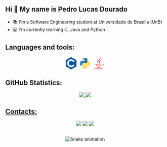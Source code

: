 ## Hi 👋 My name is Pedro Lucas Dourado
- 📚 I'm a Software Engineering student at Universidade de Brasília (UnB) 
- 💻 I'm currently learning C, Java and Python

## Languages and tools:
<div align="center">
  <img align="center" alt="lucasdray-C" height="40" width="40" src="https://raw.githubusercontent.com/devicons/devicon/master/icons/c/c-plain.svg">
  <img align="center" alt="lucasdray-Python" height="40" width="40" src="https://raw.githubusercontent.com/devicons/devicon/master/icons/python/python-original.svg">
  <img align="center" alt="lucasdray-Java" height="40" width="40" src="https://raw.githubusercontent.com/devicons/devicon/master/icons/java/java-plain.svg">
</div>

## GitHub Statistics:
<div align="center">
  <a href="https://github.com/lucasdray">
 <img height="180em" src="https://github-readme-stats.vercel.app/api?username=lucasdray&show_icons=true&theme=prussian&include_all_commits=true&count_private=true"/>
 <img height="180em" src="https://github-readme-stats.vercel.app/api/top-langs/?username=lucasdray&layout=compact&langs_count=7&theme=prussian"/>
</div>

  
## Contacts:
  <div align="center">
  
   <a href="https://www.linkedin.com/in/pedro-lucas-dourado-182903222/" target="_blank"><img src="https://img.shields.io/badge/-LinkedIn-%230077B5?style=for-the-badge&logo=linkedin&logoColor=white" target="_blank"></a> 
   <a href = "mailto:contatopedrolucasdourado@gmail.com"><img src="https://img.shields.io/badge/-Gmail-%23333?style=for-the-badge&logo=gmail&logoColor=white" target="_blank"></a>
  <a href="https://instagram.com/pedrolucasdouradoo" target="_blank"><img src="https://img.shields.io/badge/-Instagram-%23E4405F?style=for-the-badge&logo=instagram&logoColor=white" target="_blank"></a>
##

 
  ![Snake animation](https://github.com/lucasdray/lucasdray/blob/output/github-contribution-grid-snake.svg)
 
</div>

